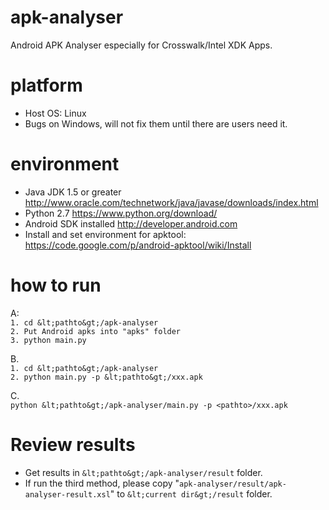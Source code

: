 # apk-analyser
Android APK Analyser especially for Crosswalk/Intel XDK Apps.

# platform
* Host OS: Linux 
* Bugs on Windows, will not fix them until there are users need it. 

# environment
* Java JDK 1.5 or greater http://www.oracle.com/technetwork/java/javase/downloads/index.html
* Python 2.7 https://www.python.org/download/
* Android SDK installed http://developer.android.com
* Install and set environment for apktool: https://code.google.com/p/android-apktool/wiki/Install

# how to run
A:<br/>
	`1. cd &lt;pathto&gt;/apk-analyser`<br/>
	`2. Put Android apks into "apks" folder`<br/>
	`3. python main.py`<br/>

B. <br/>
	`1. cd &lt;pathto&gt;/apk-analyser`<br/>
	`2. python main.py -p &lt;pathto&gt;/xxx.apk`<br/>

C. <br/>
	`python &lt;pathto&gt;/apk-analyser/main.py -p <pathto>/xxx.apk`<br/>

# Review results
* Get results in `&lt;pathto&gt;/apk-analyser/result` folder.<br/>
* If run the third method, please copy "`apk-analyser/result/apk-analyser-result.xsl`" to `&lt;current dir&gt;/result` folder.

